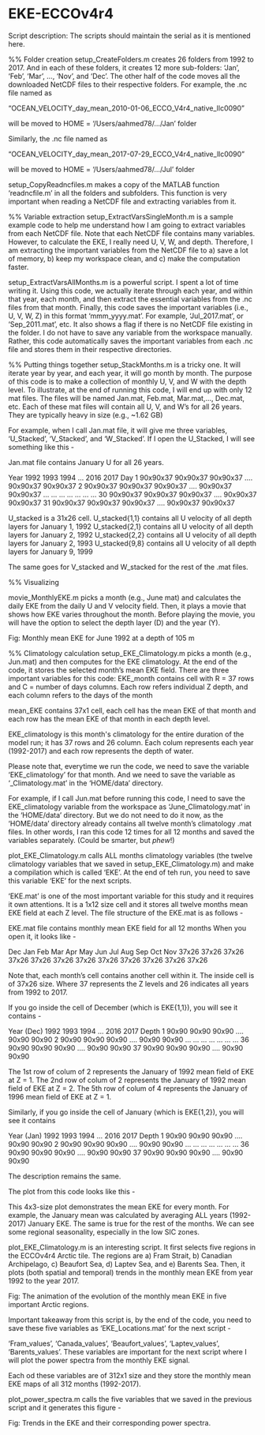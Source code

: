 # EKE-ECCOv4r4
Script description:
The scripts should maintain the serial as it is mentioned here. 

%% Folder creation
setup_CreateFolders.m creates 26 folders from 1992 to 2017. And in each of these folders, it creates 12 more sub-folders: ‘Jan’, ‘Feb’, ‘Mar’, …, ‘Nov’, and ‘Dec’. The other half of the code moves all the downloaded NetCDF files to their respective folders. For example, the .nc file named as 

“OCEAN_VELOCITY_day_mean_2010-01-06_ECCO_V4r4_native_llc0090” 

will be moved to 
HOME = ‘/Users/aahmed78/…/Jan’ folder

Similarly, the .nc file named as 

“OCEAN_VELOCITY_day_mean_2017-07-29_ECCO_V4r4_native_llc0090” 

will be moved to 
HOME = ‘/Users/aahmed78/…/Jul’ folder

setup_CopyReadncfiles.m makes a copy of the MATLAB function ‘readncfile.m’ in all the folders and subfolders. This function is very important when reading a NetCDF file and extracting variables from it. 

%% Variable extraction
setup_ExtractVarsSingleMonth.m is a sample example code to help me understand how I am going to extract variables from each NetCDF file. Note that each NetCDF file contains many variables. However, to calculate the EKE, I really need U, V, W, and depth. Therefore, I am extracting the important variables from the NetCDF file to a) save a lot of memory, b) keep my workspace clean, and c) make the computation faster. 

setup_ExtractVarsAllMonths.m is a powerful script. I spent a lot of time writing it. Using this code, we actually iterate through each year, and within that year, each month, and then extract the essential variables from the .nc files from that month. Finally, this code saves the important variables (i.e., U, V, W, Z) in this format ‘mmm_yyyy.mat’. For example, ‘Jul_2017.mat’, or ‘Sep_2011.mat’, etc. It also shows a flag if there is no NetCDF file existing in the folder. I do not have to save any variable from the workspace manually. Rather, this code automatically saves the important variables from each .nc file and stores them in their respective directories. 

%% Putting things together 
setup_StackMonths.m is a tricky one. It will iterate year by year, and each year, it will go month by month. The purpose of this code is to make a collection of monthly U, V, and W with the depth level. To illustrate, at the end of running this code, I will end up with only 12 mat files. The files will be named Jan.mat, Feb.mat, Mar.mat,..., Dec.mat, etc.  Each of these mat files will contain all U, V, and W’s for all 26 years. They are typically heavy in size (e.g., ~1.62 GB)

For example, when I call Jan.mat file, it will give me three variables, ‘U_Stacked’, ‘V_Stacked’, and ‘W_Stacked’. If I open the U_Stacked, I will see something like this -

Jan.mat file contains January U for all 26 years.

Year
1992
1993
1994
…
2016
2017
Day
1
90x90x37
90x90x37
90x90x37
….
90x90x37
90x90x37
2
90x90x37
90x90x37
90x90x37
….
90x90x37
90x90x37
…
…
…
…
…
…
…
30
90x90x37
90x90x37
90x90x37
….
90x90x37
90x90x37
31
90x90x37
90x90x37
90x90x37
….
90x90x37
90x90x37



U_stacked is a 31x26 cell. 
U_stacked{1,1} contains all U velocity of all depth layers for January 1, 1992
U_stacked{2,1} contains all U velocity of all depth layers for January 2, 1992
U_stacked{2,2} contains all U velocity of all depth layers for January 2, 1993
U_stacked{9,8} contains all U velocity of all depth layers for January 9, 1999

The same goes for V_stacked and W_stacked for the rest of the .mat files. 

%% Visualizing

movie_MonthlyEKE.m picks a month (e.g., June mat) and calculates the daily EKE from the daily U and V velocity field. Then, it plays a movie that shows how EKE varies throughout the month. Before playing the movie, you will have the option to select the depth layer (D) and the year (Y). 


Fig: Monthly mean EKE for June 1992 at a depth of 105 m

%% Climatology calculation
setup_EKE_Climatology.m picks a month (e.g., Jun.mat) and then computes for the EKE climatology. At the end of the code, it stores the selected month’s mean EKE field. There are three important variables for this code:
EKE_month contains cell with R = 37 rows and C = number of days columns. Each row refers individual Z depth,  and each column refers to the days of the month
 
mean_EKE contains 37x1 cell, each cell has the mean EKE of that month and each row has the mean EKE of that month in each depth level.
 
EKE_climatology is this month's climatology for the entire duration  of the model run; it has 37 rows and 26 column. Each colum represents each year (1992-2017) and each row represents the depth of water.

Please note that, everytime we run the code, we need to save the variable ‘EKE_climatology’ for that month. And we need to save the variable as ‘<month name>_Climatology.mat’ in the ‘HOME/data’ directory. 

For example, if I call Jun.mat before running this code, I need to save the EKE_climatology variable from the workspace as ‘June_Climatology.mat’ in the ‘HOME/data’ directory. But we do not need to do it now, as the ‘HOME/data’ directory already contains all twelve month’s climatology .mat files. In other words, I ran this code 12 times for all 12 months and saved the variables separately. (Could be smarter, but *phew*!)

plot_EKE_Climatology.m calls ALL months climatology variables (the twelve climatology variables that we saved in setup_EKE_Climatology.m) and make a compilation which is called ‘EKE’. At the end of teh run, you need to save this variable ‘EKE’ for the next scripts. 

‘EKE.mat’  is one of the most important variable for this study and it requires it own attentions. It is a 1x12 size cell and it stores all twelve months mean EKE field at each Z level. The file structure of the EKE.mat is as follows - 

EKE.mat file contains monthly mean EKE field for all 12 months
When you open it, it looks like -

Dec
Jan
Feb
Mar
Apr
May
Jun
Jul
Aug
Sep
Oct
Nov
37x26
37x26
37x26
37x26
37x26
37x26
37x26
37x26
37x26
37x26
37x26
37x26


Note that, each month’s cell contains another cell within it. The inside cell is of 37x26 size. Where 37 represents the Z levels and 26 indicates all years from 1992 to 2017.

If you go inside the cell of December (which is EKE{1,1}), you will see it contains -

Year (Dec)
1992
1993
1994
…
2016
2017
Depth
1
90x90
90x90
90x90
….
90x90
90x90
2
90x90
90x90
90x90
….
90x90
90x90
…
…
…
…
…
…
…
36
90x90
90x90
90x90
….
90x90
90x90
37
90x90
90x90
90x90
….
90x90
90x90


The 1st row of colum of 2 represents the January of 1992 mean field of EKE at Z = 1.
The 2nd row of colum of 2 represents the January of 1992 mean field of EKE at Z = 2.
The 5th row of colum of 4 represents the January of 1996 mean field of EKE at Z = 1.

Similarly,  if you go inside the cell of January (which is EKE{1,2}), you will see it contains

Year (Jan)
1992
1993
1994
…
2016
2017
Depth
1
90x90
90x90
90x90
….
90x90
90x90
2
90x90
90x90
90x90
….
90x90
90x90
…
…
…
…
…
…
…
36
90x90
90x90
90x90
….
90x90
90x90
37
90x90
90x90
90x90
….
90x90
90x90


The description remains the same.


The plot from this code looks like this -

This 4x3-size plot demonstrates the mean EKE for every month. For example, the January mean was calculated by averaging ALL years (1992-2017) January EKE. The same is true for the rest of the months. We can see some regional seasonality, especially in the low SIC zones. 
 


plot_EKE_Climatology.m is an interesting script. It first selects five regions in the ECCOv4r4 Arctic tile. The regions are a) Fram Strait, b) Canadian Archipelago, c) Beaufort Sea, d) Laptev Sea, and e) Barents Sea. Then, it plots (both spatial and temporal) trends in the monthly mean EKE from year 1992 to the year 2017. 


Fig: The animation of the evolution of the monthly mean EKE in five important Arctic regions.

Important takeaway from this script is, by the end of the code, you need to save these five variables as ‘EKE_Locations.mat’ for the next script -

‘Fram_values’, ‘Canada_values’, ‘Beaufort_values’, ‘Laptev_values’, ‘Barents_values’. These variables are important for the next script where I will plot the power spectra from the monthly EKE signal. 

Each od these variables are of 312x1 size and they store the monthly mean EKE maps of all 312 months (1992-2017). 


plot_power_spectra.m calls the five variables that we saved in the previous script and it generates this figure -


Fig: Trends in the EKE and their corresponding power spectra.



